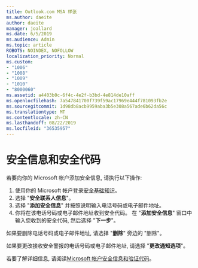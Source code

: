 ```yaml
---
title: Outlook.com MSA 样张
ms.author: daeite
author: daeite
manager: joallard
ms.date: 6/5/2019
ms.audience: Admin
ms.topic: article
ROBOTS: NOINDEX, NOFOLLOW
localization_priority: Normal
ms.custom:
- "1006"
- "1008"
- "1009"
- "1010"
- "8000060"
ms.assetid: a4403b0c-6f4c-4e2f-b3bd-4e814de10aff
ms.openlocfilehash: 7a547841700f739f59ac17969e444f781093fb2e
ms.sourcegitcommit: 1d98db8acb9959aba3b5e308a567ade6b62da56c
ms.translationtype: MT
ms.contentlocale: zh-CN
ms.lasthandoff: 08/22/2019
ms.locfileid: "36535957"
---
```

# <a name="security-info-and-security-codes"></a>安全信息和安全代码

若要向你的 Microsoft 帐户添加安全信息, 请执行以下操作:

1. 使用你的 Microsoft 帐户登录[安全基础知识](https://account.microsoft.com/security)。
1. 选择 "**安全联系人信息**"。
1. 选择 "**添加安全信息**" 并按照说明输入电话号码或电子邮件地址。
1. 你将在该电话号码或电子邮件地址收到安全代码。 在 "**添加安全信息**" 窗口中输入您收到的安全代码, 然后选择 "**下一步**"。

如果要删除电话号码或电子邮件地址, 请选择 "**删除**" 旁边的 "删除"。

如果要更改接收安全警报的电话号码或电子邮件地址, 请选择 "**更改通知选项**"。

若要了解详细信息, 请阅读[Microsoft 帐户安全信息和验证代码](https://support.microsoft.com/help/12428/)。